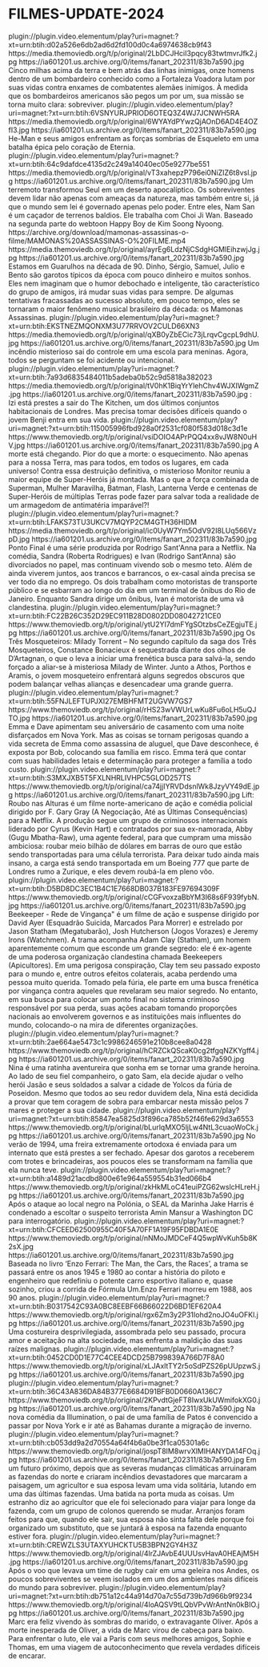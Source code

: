 # FILMES-UPDATE-2024







<item>
<title>[COLOR silver][B] MESTRES DO AR [/COLOR][/B][COLOR yellow]  FULL HD  [B][/COLOR][/B]</title>
<link>plugin://plugin.video.elementum/play?uri=magnet:?xt=urn:btih:d02a526e6db2ad6d2fd100d0c4a6974638cb9f43</link>
<thumbnail>https://media.themoviedb.org/t/p/original/2LbDCJHciI3pqcy83twtmvrJfk2.jpg</thumbnail>
<fanart>https://ia601201.us.archive.org/0/items/fanart_202311/83b7a590.jpg</fanart>
<info> Cinco milhas acima da terra e bem atrás das linhas inimigas, onze homens dentro de um bombardeiro conhecido como a Fortaleza Voadora lutam por suas vidas contra enxames de combatentes alemães inimigos. À medida que os bombardeiros americanos são pegos um por um, sua missão se torna muito clara: sobreviver.</info>
</item>

<item>
<title>[COLOR silver][B] MESTRE DO UNIVERSO - A REVOLUÇÃO 1º TEMPORADA [/COLOR][/B][COLOR yellow]  FULL HD  [B][/COLOR][/B]</title>
<link>plugin://plugin.video.elementum/play?uri=magnet:?xt=urn:btih:6VSNYURJPRIOD6OTEQ3Z4WJ7JCNWH5RA</link>
<thumbnail>https://media.themoviedb.org/t/p/original/6WYAYdPYwzQjAOnD6AD4E4OZfI3.jpg</thumbnail>
<fanart>https://ia601201.us.archive.org/0/items/fanart_202311/83b7a590.jpg</fanart>
<info>He-Man e seus amigos enfrentam as forças sombrias de Esqueleto em uma batalha épica pelo coração de Eternia.</info>
</item>

<item>
<title>[COLOR silver][B] EM RUINAS [/COLOR][/B][COLOR yellow]  FULL HD  [B][/COLOR][/B]</title>
<link>plugin://plugin.video.elementum/play?uri=magnet:?xt=urn:btih:64c9dafdce4135d2c249a14040ec05e9277be551</link>
<thumbnail>https://media.themoviedb.org/t/p/original/vT3xahepzP796ei0NiZIZ6t8vsl.jpg</thumbnail>
<fanart>https://ia601201.us.archive.org/0/items/fanart_202311/83b7a590.jpg</fanart>
<info> Um terremoto transformou Seul em um deserto apocalíptico. Os sobreviventes devem lidar não apenas com ameaças da natureza, mas também entre si, já que o mundo sem lei é governado apenas pelo poder. Entre eles, Nam San é um caçador de terrenos baldios. Ele trabalha com Choi Ji Wan. Baseado na segunda parte do webtoon Happy Boy de Kim Soong Nyoong.</info>
</item>

<item>
<title>[COLOR silver][B] MAMONAS ASSASSINAS -  O FILME [/COLOR][/B][COLOR yellow]  FULL HD  [B][/COLOR][/B]</title>
<link>https://archive.org/download/mamonas-assassinas-o-filme/MAMONAS%20ASSASSINAS-O%20FILME.mp4</link>
<thumbnail>https://media.themoviedb.org/t/p/original/ayrEg6LdzNjCSdgHGMlEihzwjJg.jpg</thumbnail>
<fanart>https://ia601201.us.archive.org/0/items/fanart_202311/83b7a590.jpg</fanart>
<info>Estamos em Guarulhos na década de 90. Dinho, Sérgio, Samuel, Julio e Bento são garotos típicos da época com pouco dinheiro e muitos sonhos. Eles nem imaginam que o humor debochado e inteligente, tão característico do grupo de amigos, irá mudar suas vidas para sempre. De algumas tentativas fracassadas ao sucesso absoluto, em pouco tempo, eles se tornaram o maior fenômeno musical brasileiro da década: os Mamonas Assassinas.</info>
</item>

<item>
<title>[COLOR silver][B] ALARME DE INCÊNDIO [/COLOR][/B][COLOR yellow]  FULL HD  [B][/COLOR][/B]</title>
<link>plugin://plugin.video.elementum/play?uri=magnet:?xt=urn:btih:EKSTNEZMQONXM3U77RRVOV2CULD66XN3</link>
<thumbnail>https://media.themoviedb.org/t/p/original/qXB0yZbECic73jLrqvCgcpL9dhU.jpg</thumbnail>
<fanart>https://ia601201.us.archive.org/0/items/fanart_202311/83b7a590.jpg</fanart>
<info> Um incêndio misterioso sai do controle em uma escola para meninas. Agora, todos se perguntam se foi acidente ou intencional.</info>
</item>

<item>
<title>[COLOR silver][B] THE KITCHEN [/COLOR][/B][COLOR yellow]  FULL HD  [B][/COLOR][/B]</title>
<link>plugin://plugin.video.elementum/play?uri=magnet:?xt=urn:btih:7a93d6835484011b5adeba0b52c9d5818a382023</link>
<thumbnail>https://media.themoviedb.org/t/p/original/tV0hK1BiqYrYlehChv4WJXIWgmZ.jpg</thumbnail>
<fanart>https://ia601201.us.archive.org/0/items/fanart_202311/83b7a590.jpg</fanart>
<info>: Izi está prestes a sair do The Kitchen, um dos últimos conjuntos habitacionais de Londres. Mas precisa tomar decisões difíceis quando o jovem Benji entra em sua vida.</info>
</item>

<item>
<title>[COLOR silver][B] LIGA DA JUSTIÇA - CRISE NAS INFINITAS TERRAS [/COLOR][/B][COLOR yellow]  FULL HD  [B][/COLOR][/B]</title>
<link>plugin://plugin.video.elementum/play?uri=magnet:?xt=urn:btih:115005996fbd928a0f2531cf080f583d018c3d1e</link>
<thumbnail>https://www.themoviedb.org/t/p/original/vsiDOIO4APrPQQ4xx8vJW8N0uHV.jpg</thumbnail>
<fanart>https://ia601201.us.archive.org/0/items/fanart_202311/83b7a590.jpg</fanart>
<info>A morte está chegando. Pior do que a morte: o esquecimento. Não apenas para a nossa Terra, mas para todos, em todos os lugares, em cada universo! Contra essa destruição definitiva, o misterioso Monitor reuniu a maior equipe de Super-Heróis já montada. Mas o que a força combinada de Superman, Mulher Maravilha, Batman, Flash, Lanterna Verde e centenas de Super-Heróis de múltiplas Terras pode fazer para salvar toda a realidade de um armagedom de antimatéria imparável?!</info>
</item>

<item>
<title>[COLOR silver][B] PONTO FINAL [/COLOR][/B][COLOR yellow]  FULL HD  [B][/COLOR][/B]</title>
<link>plugin://plugin.video.elementum/play?uri=magnet:?xt=urn:btih:LFAKS73TU3UKCV7MQYP2CM4GTH36HIDM</link>
<thumbnail>https://media.themoviedb.org/t/p/original/ic0UyW7Ym5OdV92I8LUq566VzpD.jpg</thumbnail>
<fanart>https://ia601201.us.archive.org/0/items/fanart_202311/83b7a590.jpg</fanart>
<info>Ponto Final é uma série produzida por Rodrigo Sant'Anna para a Netflix. Na comédia, Sandra (Roberta Rodrigues) e Ivan (Rodrigo Sant’Anna) são divorciados no papel, mas continuam vivendo sob o mesmo teto. Além de ainda viverem juntos, aos trancos e barrancos, o ex-casal ainda precisa se ver todo dia no emprego. Os dois trabalham como motoristas de transporte público e se esbarram ao longo do dia em um terminal de ônibus do Rio de Janeiro. Enquanto Sandra dirige um ônibus, Ivan é motorista de uma vã clandestina.</info>
</item>

<item>
<title>[COLOR silver][B] OS TRÊS MOSQUETEIROS: MILADY ( HDCAM NÃO OFICIAL ) [/COLOR][/B][COLOR yellow]  FULL HD  [B][/COLOR][/B]</title>
<link>plugin://plugin.video.elementum/play?uri=magnet:?xt=urn:btih:FC22B26C352D29EC911B28D0802DD08042721CE0</link>
<thumbnail>https://www.themoviedb.org/t/p/original/ytU2YI7dmFYgSOtzbsCeZEgjuTE.jpg</thumbnail>
<fanart>https://ia601201.us.archive.org/0/items/fanart_202311/83b7a590.jpg</fanart>
<info>Os Três Mosqueteiros: Milady Torrent – No segundo capítulo da saga dos Três Mosqueteiros, Constance Bonacieux é sequestrada diante dos olhos de D’Artagnan, o que o leva a iniciar uma frenética busca para salvá-la, sendo forçado a aliar-se à misteriosa Milady de Winter. Junto a Athos, Porthos e Aramis, o jovem mosqueteiro enfrentará alguns segredos obscuros que podem balançar velhas alianças e desencadear uma grande guerra.</info>
</item>

<item>
<title>[COLOR silver][B] JOGO DO DISFARCE [/COLOR][/B][COLOR yellow]  FULL HD  [B][/COLOR][/B]</title>
<link>plugin://plugin.video.elementum/play?uri=magnet:?xt=urn:btih:55FNJLEFTUPJXI27EMBHFMT2UGVW7GS7</link>
<thumbnail>https://www.themoviedb.org/t/p/original/rHS23wVWUrLwKu8Fu6oLH5uQJTO.jpg</thumbnail>
<fanart>https://ia601201.us.archive.org/0/items/fanart_202311/83b7a590.jpg</fanart>
<info>Emma e Dave apimentam seu aniversário de casamento com uma noite disfarçados em Nova York. Mas as coisas se tornam perigosas quando a vida secreta de Emma como assassina de aluguel, que Dave desconhece, é exposta por Bob, colocando sua família em risco. Emma terá que contar com suas habilidades letais e determinação para proteger a família a todo custo.</info>
</item>

<item>
<title>[COLOR silver][B] LIFT: ROUBO NAS ALTURAS [/COLOR][/B][COLOR yellow]  FULL HD  [B][/COLOR][/B]</title>
<link>plugin://plugin.video.elementum/play?uri=magnet:?xt=urn:btih:S3MXJXB5T5FXLNHRLIVHPC5GLOD257TS</link>
<thumbnail>https://www.themoviedb.org/t/p/original/ca74jjIYRVDdsnlWk8JzyVY49dE.jpg</thumbnail>
<fanart>https://ia601201.us.archive.org/0/items/fanart_202311/83b7a590.jpg</fanart>
<info> Lift: Roubo nas Alturas é um filme norte-americano de ação e comédia policial dirigido por F. Gary Gray (A Negociação, Até as Últimas Consequências) para a Netflix. A produção segue um grupo de criminosos internacionais liderado por Cyrus (Kevin Hart) e contratados por sua ex-namorada, Abby (Gugu Mbatha-Raw), uma agente federal, para que cumpram uma missão ambiciosa: roubar meio bilhão de dólares em barras de ouro que estão sendo transportadas para uma célula terrorista. Para deixar tudo ainda mais insano, a carga está sendo transportada em um Boeing 777 que parte de Londres rumo a Zurique, e eles devem roubá-la em pleno vôo.</info>
</item>

<item>
<title>[COLOR silver][B] BEEKEEPER: REDE DE VINGANÇA ( HDCAM LEG. )[/COLOR][/B][COLOR yellow]  FULL HD  [B][/COLOR][/B]</title>
<link>plugin://plugin.video.elementum/play?uri=magnet:?xt=urn:btih:D5BD8DC3EC1B4C1E7668DB037B183FE97694309F</link>
<thumbnail>https://www.themoviedb.org/t/p/original/cCGFvoxzaBbYM3I68s6F939fybN.jpg</thumbnail>
<fanart>https://ia601201.us.archive.org/0/items/fanart_202311/83b7a590.jpg</fanart>
<info>Beekeeper - Rede de Vingança" é um filme de ação e suspense dirigido por David Ayer (Esquadrão Suicida, Marcados Para Morrer) e estrelado por Jason Statham (Megatubarão), Josh Hutcherson (Jogos Vorazes) e Jeremy Irons (Watchmen). A trama acompanha Adam Clay (Statham), um homem aparentemente comum que esconde um grande segredo: ele é ex-agente de uma poderosa organização clandestina chamada Beekeepers (Apicultores). Em uma perigosa conspiração, Clay tem seu passado exposto para o mundo e, entre outros efeitos colaterais, acaba perdendo uma pessoa muito querida. Tomado pela fúria, ele parte em uma busca frenética por vingança contra aqueles que revelaram seu maior segredo. No entanto, em sua busca para colocar um ponto final no sistema criminoso responsável por sua perda, suas ações acabam tomando proporções nacionais ao envolverem governos e as instituições mais influentes do mundo, colocando-o na mira de diferentes organizações.</info>
</item>

<item>
<title>[COLOR silver][B] NINA A HEROINA [/COLOR][/B][COLOR yellow]  FULL HD  [B][/COLOR][/B]</title>
<link>plugin://plugin.video.elementum/play?uri=magnet:?xt=urn:btih:2ae664ae5473c1c9986246591e210b8cee8a0428</link>
<thumbnail>https://www.themoviedb.org/t/p/original/hCRZCkQScaK0cg2tfgqNZKYgff4.jpg</thumbnail>
<fanart>https://ia601201.us.archive.org/0/items/fanart_202311/83b7a590.jpg</fanart>
<info>Nina é uma ratinha aventureira que sonha em se tornar uma grande heroína. Ao lado de seu fiel companheiro, o gato Sam, ela decide ajudar o velho herói Jasão e seus soldados a salvar a cidade de Yolcos da fúria de Poseidon. Mesmo que todos ao seu redor duvidem dela, Nina está decidida a provar que tem coragem de sobra para embarcar nesta missão pelos 7 mares e proteger a sua cidade.</info>
</item>

<item>
<title>[COLOR silver][B] CHEIOS DE GRAÇA [/COLOR][/B][COLOR yellow]  FULL HD  [B][/COLOR][/B]</title>
<link>plugin://plugin.video.elementum/play?uri=magnet:?xt=urn:btih:85847ea5825d3f896ca785b52f46fe629d3a6553</link>
<thumbnail>https://www.themoviedb.org/t/p/original/bLurlqMXO5ljLw4NtL3cuaoWoCk.jpg</thumbnail>
<fanart>https://ia601201.us.archive.org/0/items/fanart_202311/83b7a590.jpg</fanart>
<info>No verão de 1994, uma freira extremamente ortodoxa é enviada para um internato que está prestes a ser fechado. Apesar dos garotos a receberem com trotes e brincadeiras, aos poucos eles se transformam na família que ela nunca teve.</info>
</item>

<item>
<title>[COLOR silver][B] MAIS UM TIRO CERTO [/COLOR][/B][COLOR yellow]  FULL HD  [B][/COLOR][/B]</title>
<link>plugin://plugin.video.elementum/play?uri=magnet:?xt=urn:btih:a1489d21acdbd800e61e964a559554b31ed066b4</link>
<thumbnail>https://www.themoviedb.org/t/p/original/zkHkMLoC41euiPZG62wslcHLreH.jpg</thumbnail>
<fanart>https://ia601201.us.archive.org/0/items/fanart_202311/83b7a590.jpg</fanart>
<info>Após o ataque ao local negro na Polónia, o SEAL da Marinha Jake Harris é condenado a escoltar o suspeito terrorista Amin Mansur a Washington DC para interrogatório.</info>
</item>

<item>
<title>[COLOR silver][B] FERRARI ( HDCAM ) [/COLOR][/B][COLOR yellow]  FULL HD  [B][/COLOR][/B]</title>
<link>plugin://plugin.video.elementum/play?uri=magnet:?xt=urn:btih:CFCEED62500955C40F5A70FF1A19F95FDBDA1E0E</link>
<thumbnail>https://www.themoviedb.org/t/p/original/nNMoJMDCeF4Q5wpWvKuh5b8K2sX.jpg</thumbnail>
<fanart>https://ia601201.us.archive.org/0/items/fanart_202311/83b7a590.jpg</fanart>
<info>Baseada no livro ‘Enzo Ferrari: The Man, the Cars, the Races’, a trama se passará entre os anos 1945 e 1980 ao contar a história do piloto e engenheiro que redefiniu o potente carro esportivo italiano e, quase sozinho, criou a corrida de Fórmula Um.Enzo Ferrari morreu em 1988, aos 90 anos.</info>
</item>

<item>
<title>[COLOR silver][B] HEIR OF THE WITCH ( HDCAM )[/COLOR][/B][COLOR yellow]  FULL HD  [B][/COLOR][/B]</title>
<link>plugin://plugin.video.elementum/play?uri=magnet:?xt=urn:btih:B0317542C93A0BC8EEBF66B66022D6BD1EF620A4</link>
<thumbnail>https://www.themoviedb.org/t/p/original/rgx6Zm3y2P31Iohd2noJO4uOFKl.jpg</thumbnail>
<fanart>https://ia601201.us.archive.org/0/items/fanart_202311/83b7a590.jpg</fanart>
<info> Uma costureira desprivilegiada, assombrada pelo seu passado, procura amor e aceitação na alta sociedade, mas enfrenta a maldição das suas raízes malignas.</info>
</item>

<item>
<title>[COLOR silver][B] HAUNTED HOTEL ( HDCAM ) [/COLOR][/B][COLOR yellow]  FULL HD  [B][/COLOR][/B]</title>
<link>plugin://plugin.video.elementum/play?uri=magnet:?xt=urn:btih:0452CD0D1E77C4CEE4DCD25B799839A766D7F8A0</link>
<thumbnail>https://www.themoviedb.org/t/p/original/xLJAxltTY2r5oSdPZS26pUUpzwS.jpg</thumbnail>
<fanart>https://ia601201.us.archive.org/0/items/fanart_202311/83b7a590.jpg</fanart>
<info></info>
</item>

<item>
<title>[COLOR silver][B] PATOS ( HDCAM )[/COLOR][/B][COLOR yellow]  FULL HD  [B][/COLOR][/B]</title>
<link>plugin://plugin.video.elementum/play?uri=magnet:?xt=urn:btih:36C43A836DA84B377E6684D91BFB0D0660A136C7</link>
<thumbnail>https://www.themoviedb.org/t/p/original/2KPvdtGjeFT8IwxUkUWmifokXG0.jpg</thumbnail>
<fanart>https://ia601201.us.archive.org/0/items/fanart_202311/83b7a590.jpg</fanart>
<info> Na nova comédia da Illumination, o pai de uma família de Patos é convencido a passar por Nova York e ir até as Bahamas durante a migração de inverno.</info>
</item>

<item>
<title>[COLOR silver][B] INTRUSO [/COLOR][/B][COLOR yellow]  FULL HD  [B][/COLOR][/B]</title>
<link>plugin://plugin.video.elementum/play?uri=magnet:?xt=urn:btih:cb053dd9a2d70554a64f4b6a0be3f1ca05301a6c</link>
<thumbnail>https://www.themoviedb.org/t/p/original/jospT8IM8wrvXlMIHANYDA14FOq.jpg</thumbnail>
<fanart>https://ia601201.us.archive.org/0/items/fanart_202311/83b7a590.jpg</fanart>
<info> Em um futuro próximo, depois que as severas mudanças climáticas arruinaram as fazendas do norte e criaram incêndios devastadores que marcaram a paisagem, um agricultor e sua esposa levam uma vida solitária, lutando em uma das últimas fazendas. Uma batida na porta muda as coisas. Um estranho diz ao agricultor que ele foi selecionado para viajar para longe da fazenda, com um grupo de colonos querendo se mudar. Arranjos foram feitos para que, quando ele sair, sua esposa não sinta falta dele porque foi organizado um substituto, que se juntará à esposa na fazenda enquanto estiver fora.</info>
</item>

<item>
<title>[COLOR silver][B] SOCIEDADE DA NEVE [/COLOR][/B][COLOR yellow]  FULL HD  [B][/COLOR][/B]</title>
<link>plugin://plugin.video.elementum/play?uri=magnet:?xt=urn:btih:CREWZLS3UTAXYUHCKTU5B3BPN2GY4H3Z</link>
<thumbnail>https://www.themoviedb.org/t/p/original/4lrZJAvbE4UUUsvHavA0HEAjM5H.jpg</thumbnail>
<fanart>https://ia601201.us.archive.org/0/items/fanart_202311/83b7a590.jpg</fanart>
<info> Após o voo que levava um time de rugby cair em uma geleira nos Andes, os poucos sobreviventes se veem isolados em um dos ambientes mais difíceis do mundo para sobreviver.</info>
</item>

<item>
<title>[COLOR silver][B] O OUTRO LADO DA DOR [/COLOR][/B][COLOR yellow]  FULL HD  [B][/COLOR][/B]</title>
<link>plugin://plugin.video.elementum/play?uri=magnet:?xt=urn:btih:db751a12c44a914d70a7c55d739b7d966b9f9234</link>
<thumbnail>https://www.themoviedb.org/t/p/original/4loAQSV9tLQbVPvWrAntNn0kBIO.jpg</thumbnail>
<fanart>https://ia601201.us.archive.org/0/items/fanart_202311/83b7a590.jpg</fanart>
<info> Marc era feliz vivendo às sombras do marido, o extravagante Oliver. Após a morte inesperada de Oliver, a vida de Marc virou de cabeça para baixo. Para enfrentar o luto, ele vai a Paris com seus melhores amigos, Sophie e Thomas, em uma viagem de autoconhecimento que revela verdades difíceis de encarar.</info>
</item>
